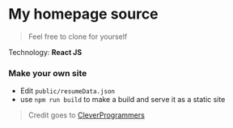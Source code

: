 # My homepage source

> Feel free to clone for yourself

Technology: **React JS**

### Make your own site

* Edit `public/resumeData.json`
* use `npm run build` to make a build and serve it as a static site

> Credit goes to [CleverProgrammers](https://github.com/CleverProgrammers/react-portfolio)